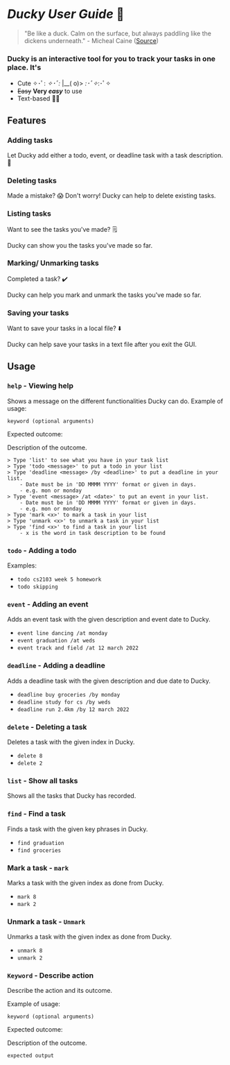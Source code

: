 # _Ducky User Guide_ 🦆
> "Be like a duck. Calm on the surface, but always paddling like the dickens underneath." - Micheal Caine ([Source](https://quotecatalog.com/quote/michael-caine-be-like-a-duck-baVAqop#:~:text=%E2%80%9CBe%20like%20a%20duck.,paddling%20like%20the%20dickens%20underneath.%E2%80%9D))

### Ducky is an interactive tool for you to track your tasks in one place. It's
- Cute ✧･ﾟ: *✧･ﾟ:* |\__( o)> *:･ﾟ✧*:･ﾟ✧
- ~~Easy~~ **Very _easy_** to use
- Text-based 🧑‍💻

## Features 

### Adding tasks

Let Ducky add either a todo, event, or deadline task with a task description. 🌟

### Deleting tasks

Made a mistake? 😱 Don't worry! Ducky can help to delete existing tasks.

### Listing tasks

Want to see the tasks you've made? 🗒 

Ducky can show you the tasks you've made so far.

### Marking/ Unmarking tasks

Completed a task? ✔️

Ducky can help you mark and unmark the tasks you've made so far.

### Saving your tasks

Want to save your tasks in a local file? ⬇️

Ducky can help save your tasks in a text file after you exit the GUI. 

## Usage

### `help` - Viewing help

Shows a message on the different functionalities Ducky can do.
Example of usage:

`keyword (optional arguments)`

Expected outcome:

Description of the outcome.

```
> Type 'list' to see what you have in your task list
> Type 'todo <message>' to put a todo in your list
> Type 'deadline <message> /by <deadline>' to put a deadline in your list.
    - Date must be in 'DD MMMM YYYY' format or given in days.
    - e.g. mon or monday
> Type 'event <message> /at <date>' to put an event in your list.
    - Date must be in 'DD MMMM YYYY' format or given in days.
    - e.g. mon or monday
> Type 'mark <x>' to mark a task in your list
> Type 'unmark <x>' to unmark a task in your list
> Type 'find <x>' to find a task in your list
    - x is the word in task description to be found
```

### `todo` - Adding a todo

Examples:

- `todo cs2103 week 5 homework`
- `todo skipping`

### `event` - Adding an event

Adds an event task with the given description and event date to Ducky.

- `event line dancing /at monday`
- `event graduation /at weds`
- `event track and field /at 12 march 2022`

### `deadline` - Adding a deadline

Adds a deadline task with the given description and due date to Ducky.

- `deadline buy groceries /by monday`
- `deadline study for cs /by weds`
- `deadline run 2.4km /by 12 march 2022`

### `delete` - Deleting a task

Deletes a task with the given index in Ducky.

- `delete 8`
- `delete 2`

### `list` - Show all tasks

Shows all the tasks that Ducky has recorded.

### `find` - Find a task

Finds a task with the given key phrases in Ducky.

- `find graduation`
- `find groceries`

### Mark a task - `mark`

Marks a task with the given index as done from Ducky.

- `mark 8`
- `mark 2`

### Unmark a task - `Unmark`

Unmarks a task with the given index as done from Ducky.

- `unmark 8`
- `unmark 2`

### `Keyword` - Describe action

Describe the action and its outcome.

Example of usage: 

`keyword (optional arguments)`

Expected outcome:

Description of the outcome.

```
expected output
```
